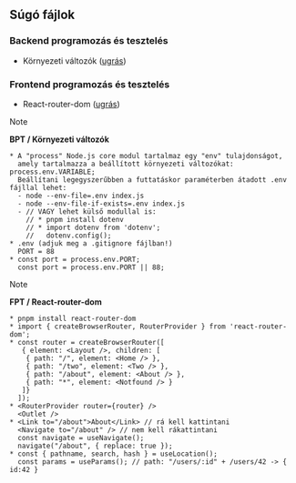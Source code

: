 ## Súgó fájlok

### Backend programozás és tesztelés
- Környezeti változók ([ugrás](#bpt_environment))

### Frontend programozás és tesztelés
- React-router-dom ([ugrás](#fpt_react_router_dom))

<a name="bpt_environment"></a>
> [!NOTE]
> **BPT / Környezeti változók**

```
* A "process" Node.js core modul tartalmaz egy "env" tulajdonságot,
  amely tartalmazza a beállított környezeti változókat: process.env.VARIABLE;
  Beállítani legegyszerűbben a futtatáskor paraméterben átadott .env fájllal lehet:
  - node --env-file=.env index.js
  - node --env-file-if-exists=.env index.js
  - // VAGY lehet külső modullal is:
    // * pnpm install dotenv
    // * import dotenv from 'dotenv';
    //   dotenv.config();
* .env (adjuk meg a .gitignore fájlban!)
  PORT = 88
* const port = process.env.PORT;
  const port = process.env.PORT || 88;
```

<a name="fpt_react_router_dom"></a>
> [!NOTE]
> **FPT / React-router-dom**

```
* pnpm install react-router-dom
* import { createBrowserRouter, RouterProvider } from 'react-router-dom';
* const router = createBrowserRouter([
   { element: <Layout />, children: [
    { path: "/", element: <Home /> },
    { path: "/two", element: <Two /> },
    { path: "/about", element: <About /> },
    { path: "*", element: <Notfound /> }
   ]}
  ]);
* <RouterProvider router={router} />
  <Outlet />
* <Link to="/about">About</Link> // rá kell kattintani
  <Navigate to="/about" /> // nem kell rákattintani
  const navigate = useNavigate();
  navigate("/about", { replace: true });
* const { pathname, search, hash } = useLocation();
  const params = useParams(); // path: "/users/:id" + /users/42 -> { id:42 }
```
